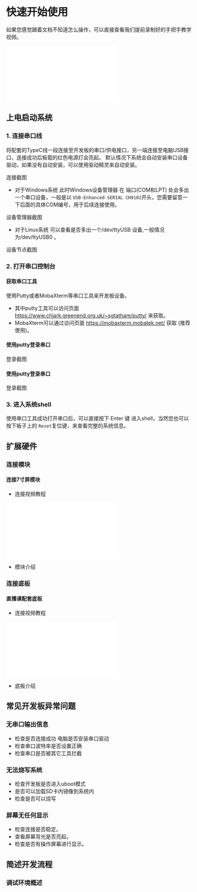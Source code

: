 # 快速开始使用
如果您感觉跟着文档不知道怎么操作，可以直接查看我们提前录制好的手把手教学视频。

<iframe src="//player.bilibili.com/player.html?aid=293906511&bvid=BV18F411a7jM&cid=434612050&page=1"scrolling="no" border="0" frameborder="no" framespacing="0" allowfullscreen="true">  </iframe>

## 上电启动系统
### 1. 连接串口线
将配套的TypeC线一段连接至开发板的串口/供电接口，另一端连接至电脑USB接口，连接成功后板载的红色电源灯会亮起。
默认情况下系统会自动安装串口设备驱动，如果没有自动安装，可以使用驱动精灵来自动安装。

连接截图

* 对于Windows系统
此时Windows设备管理器 在 端口(COM和LPT) 处会多出一个串口设备，一般是以 `USB-Enhanced-SERIAL CH9102`开头，您需要留意一下后面的具体COM编号，用于后续连接使用。

设备管理器截图

* 对于Linux系统
可以查看是否多出一个/dev/ttyUSB 设备,一般情况为/dev/ttyUSB0 。

设备节点截图

### 2. 打开串口控制台
#### 获取串口工具
使用Putty或者MobaXterm等串口工具来开发板设备。

* 其中putty工具可以访问页面  https://www.chiark.greenend.org.uk/~sgtatham/putty/  来获取。
* MobaXterm可以通过访问页面 https://mobaxterm.mobatek.net/ 获取 (推荐使用)。


#### 使用putty登录串口
登录截图

#### 使用putty登录串口
登录截图

### 3. 进入系统shell
使用串口工具成功打开串口后，可以直接按下 Enter 键 进入shell，当然您也可以按下板子上的 `Reset`复位键，来查看完整的系统信息。

## 扩展硬件

### 连接模块

#### 连接7寸屏模块
* 连接视频教程
<iframe src="//player.bilibili.com/player.html?aid=293906511&bvid=BV18F411a7jM&cid=434612050&page=1"scrolling="no" border="0" frameborder="no" framespacing="0" allowfullscreen="true">  </iframe> 

* 模块介绍 


### 连接底板
#### 直播课配套底板
* 连接视频教程
<iframe src="//player.bilibili.com/player.html?aid=293906511&bvid=BV18F411a7jM&cid=434612050&page=1"scrolling="no" border="0" frameborder="no" framespacing="0" allowfullscreen="true">  </iframe>   

* 底板介绍


## 常见开发板异常问题
### 无串口输出信息
* 检查是否连接成功 电脑是否安装串口驱动
* 检查串口波特率是否设置正确
* 检查串口是否被其它工具拦截
  
### 无法烧写系统
* 检查开发板是否进入uboot模式
* 是否可以加载SD卡内镜像到系统内
* 检查是否可以烧写
  
###  屏幕无任何显示
* 检查连接是否稳定。
* 查看屏幕背光是否亮起。
* 检查是否有操作屏幕进行显示。


## 简述开发流程

### 调试环境概述 